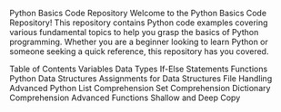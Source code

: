Python Basics Code Repository
Welcome to the Python Basics Code Repository! This repository contains Python code examples covering various fundamental topics to help you grasp the basics of Python programming. 
Whether you are a beginner looking to learn Python or someone seeking a quick reference, this repository has you covered.

Table of Contents
Variables
Data Types
If-Else Statements
Functions
Python Data Structures
Assignments for Data Structures
File Handling
Advanced Python
List Comprehension
Set Comprehension
Dictionary Comprehension
Advanced Functions
Shallow and Deep Copy
